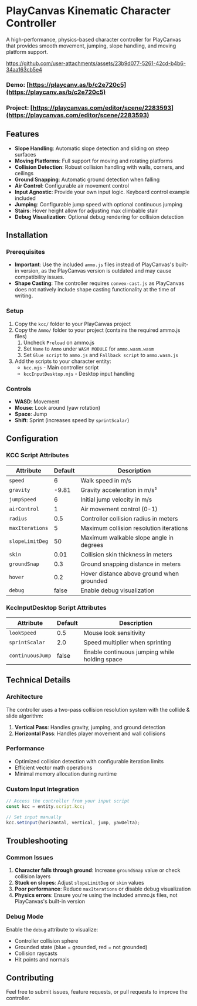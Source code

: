 # PlayCanvas Kinematic Character Controller

A high-performance, physics-based character controller for PlayCanvas that provides smooth movement, jumping, slope handling, and moving platform support.



https://github.com/user-attachments/assets/23b9d077-5261-42cd-b4b6-34aa163cb5e4



### Demo: [https://playcanv.as/b/c2e720c5](https://playcanv.as/b/c2e720c5)
### Project: [https://playcanvas.com/editor/scene/2283593](https://playcanvas.com/editor/scene/2283593)


## Features

- **Slope Handling**: Automatic slope detection and sliding on steep surfaces
- **Moving Platforms**: Full support for moving and rotating platforms
- **Collision Detection**: Robust collision handling with walls, corners, and ceilings
- **Ground Snapping**: Automatic ground detection when falling
- **Air Control**: Configurable air movement control
- **Input Agnostic**: Provide your own input logic. Keyboard control example included
- **Jumping**: Configurable jump speed with optional continuous jumping
- **Stairs**: Hover height allow for adjusting max climbable stair
- **Debug Visualization**: Optional debug rendering for collision detection

## Installation

### Prerequisites

- **Important**: Use the included `ammo.js` files instead of PlayCanvas's built-in version, as the PlayCanvas version is outdated and may cause compatibility issues.
- **Shape Casting**: The controller requires `convex-cast.js` as PlayCanvas does not natively include shape casting functionality at the time of writing.

### Setup

1. Copy the `kcc/` folder to your PlayCanvas project
2. Copy the `Ammo/` folder to your project (contains the required ammo.js files)
   1. Uncheck `Preload` on ammo.js
   2. Set `Name` to `Ammo` under `WASM MODULE` for `ammo.wasm.wasm`
   3. Set `Glue script` to `ammo.js` and `Fallback script` to `ammo.wasm.js`
3. Add the scripts to your character entity:
   - `kcc.mjs` - Main controller script
   - `kccInputDesktop.mjs` - Desktop input handling

### Controls

- **WASD**: Movement
- **Mouse**: Look around (yaw rotation)
- **Space**: Jump
- **Shift**: Sprint (increases speed by `sprintScalar`)

## Configuration

### KCC Script Attributes

| Attribute | Default | Description |
|-----------|---------|-------------|
| `speed` | 6 | Walk speed in m/s |
| `gravity` | -9.81 | Gravity acceleration in m/s² |
| `jumpSpeed` | 6 | Initial jump velocity in m/s |
| `airControl` | 1 | Air movement control (0-1) |
| `radius` | 0.5 | Controller collision radius in meters |
| `maxIterations` | 5 | Maximum collision resolution iterations |
| `slopeLimitDeg` | 50 | Maximum walkable slope angle in degrees |
| `skin` | 0.01 | Collision skin thickness in meters |
| `groundSnap` | 0.3 | Ground snapping distance in meters |
| `hover` | 0.2 | Hover distance above ground when grounded |
| `debug` | false | Enable debug visualization |

### KccInputDesktop Script Attributes

| Attribute | Default | Description |
|-----------|---------|-------------|
| `lookSpeed` | 0.5 | Mouse look sensitivity |
| `sprintScalar` | 2.0 | Speed multiplier when sprinting |
| `continuousJump` | false | Enable continuous jumping while holding space |

## Technical Details

### Architecture

The controller uses a two-pass collision resolution system with the collide & slide algorithm:

1. **Vertical Pass**: Handles gravity, jumping, and ground detection
2. **Horizontal Pass**: Handles player movement and wall collisions

### Performance

- Optimized collision detection with configurable iteration limits
- Efficient vector math operations
- Minimal memory allocation during runtime



### Custom Input Integration

```javascript
// Access the controller from your input script
const kcc = entity.script.kcc;

// Set input manually
kcc.setInput(horizontal, vertical, jump, yawDelta);
```

## Troubleshooting

### Common Issues

1. **Character falls through ground**: Increase `groundSnap` value or check collision layers
2. **Stuck on slopes**: Adjust `slopeLimitDeg` or `skin` values
3. **Poor performance**: Reduce `maxIterations` or disable debug visualization
4. **Physics errors**: Ensure you're using the included ammo.js files, not PlayCanvas's built-in version

### Debug Mode

Enable the `debug` attribute to visualize:
- Controller collision sphere
- Grounded state (blue = grounded, red = not grounded)
- Collision raycasts
- Hit points and normals

## Contributing

Feel free to submit issues, feature requests, or pull requests to improve the controller.
